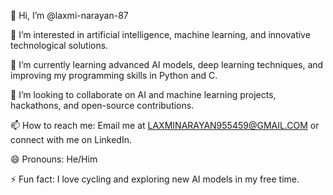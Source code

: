 👋 Hi, I’m @laxmi-narayan-87

👀 I’m interested in artificial intelligence, machine learning, and innovative technological solutions.

🌱 I’m currently learning advanced AI models, deep learning techniques, and improving my programming skills in Python and C.

💞️ I’m looking to collaborate on AI and machine learning projects, hackathons, and open-source contributions.

📫 How to reach me: Email me at LAXMINARAYAN955459@GMAIL.COM or connect with me on LinkedIn.

😄 Pronouns: He/Him

⚡ Fun fact: I love cycling and exploring new AI models in my free time.
